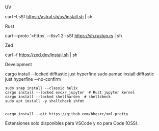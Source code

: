 UV

curl -LsSf https://astral.sh/uv/install.sh | sh

Rust

curl --proto '=https' --tlsv1.2 -sSf https://sh.rustup.rs | sh

Zed

curl -f https://zed.dev/install.sh | sh


Development

cargo install --locked difftastic just hyperfine
sudo pamac install difftastic just hyperfine --no-confirm

```
sudo snap install --classic helix
cargo install --locked evcxr_jupyter  # Rust jupyter kernel
cargo install --locked shellharden  # shellcheck
sudo apt install -y shellcheck shfmt


cargo install --git https://github.com/bbqsrc/xml-pretty
```

Extensiones solo disponibles para VSCode y no para Code (OSS).
